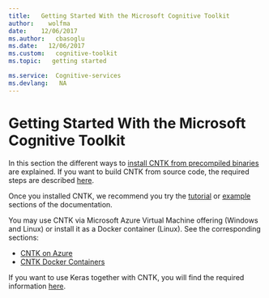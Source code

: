 ```yaml
---
title:   Getting Started With the Microsoft Cognitive Toolkit
author:    wolfma
date:    12/06/2017
ms.author:   cbasoglu
ms.date:   12/06/2017
ms.custom:   cognitive-toolkit
ms.topic:   getting started

ms.service:  Cognitive-services
ms.devlang:   NA
---
```

# Getting Started With the Microsoft Cognitive Toolkit

In this section the different ways to [install CNTK from precompiled binaries](./Setup-CNTK-on-your-machine.md) are explained. If you want to build CNTK from source code, the required steps are described [here](./Setup-CNTK-from-source.md).

Once you installed CNTK, we recommend you try the [tutorial](./Tutorials.md) or [example](./Examples.md) sections of the documentation.

You may use CNTK via Microsoft Azure Virtual Machine offering (Windows and Linux) or install it as a Docker container (Linux). See the corresponding sections:

* [CNTK on Azure](./CNTK-on-Azure.md)
* [CNTK Docker Containers](./CNTK-Docker-Containers.md)

If you want to use Keras together with CNTK, you will find the required information [here](./Using-CNTK-with-Keras.md).

